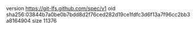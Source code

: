 version https://git-lfs.github.com/spec/v1
oid sha256:03844b7a0be0b7bdd8d2f76ced282d19ce1fdfc3d6f13a7f96cc2bb3a8164904
size 11376
